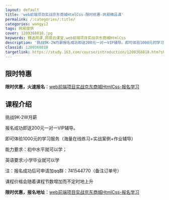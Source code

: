 ```yaml
---
layout: default
title: 'web前端项目实战京东商城HtmlCss-限时优惠-网易精品课'
permalink: /:categories/:title/
categories: wangyi2
tags: 网易提供
cover: 1209368818.jpg
keywords: 精选网课,网易云课堂,web前端项目实战京东商城HtmlCss
description: '挑战9K-2W月薪报名成功即送200元一对一VIP辅导。即可体验1000元的学习服务（海量在线练习+实战案例+作业辅导）'
classid: 1209368818
targetlink: https://study.163.com/course/introduction/1209368818.htm?share=1&shareId=1025206652&utm_campaign=share&utm_medium=iphoneShare&utm_source=&utm_u=1025206652
---
```


## 限时特惠

**限时优惠，火速报名**：[web前端项目实战京东商城HtmlCss-报名学习](https://study.163.com/course/introduction/1209368818.htm?share=1&shareId=1025206652&utm_campaign=share&utm_medium=iphoneShare&utm_source=&utm_u=1025206652)

## 课程介绍

挑战9K-2W月薪

报名成功即送200元一对一VIP辅导。

即可体验1000元的学习服务（海量在线练习+实战案例+作业辅导）

能力要求：初中水平就可以学；

英语要求:小学毕业就可以学 

注：报名成功后可申请加qq群：741544770（备注订单号）

课程价格会随着课程节数增加而不定时地上升

**限时优惠，报名地址**：[web前端项目实战京东商城HtmlCss-报名学习](https://study.163.com/course/introduction/1209368818.htm?share=1&shareId=1025206652&utm_campaign=share&utm_medium=iphoneShare&utm_source=&utm_u=1025206652)

